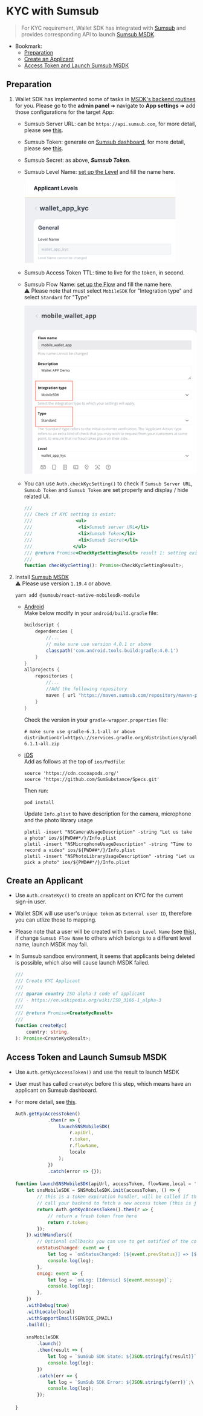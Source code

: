 # KYC with Sumsub

> For KYC requirement, Wallet SDK has integrated with [Sumsub](https://sumsub.com/) and provides corresponding API to launch [Sumsub MSDK](https://developers.sumsub.com/msdk/#getting-started).


- Bookmark:
  - [Preparation](#preparation)
  - [Create an Applicant](#create-an-applicant)
  - [Access Token and Launch Sumsub MSDK](#access-token-and-launch-sumsub-msdk)

## Preparation

1. Wallet SDK has implemented some of tasks in [MSDK's backend routines](https://developers.sumsub.com/msdk/#backend-routines) for  you. Please go to the **admin panel** ➜ navigate to **App settings** ➜ add those configurations for the target App:  
    - Sumsub Server URL: can be `https://api.sumsub.com`, for more detail, please see [this](https://developers.sumsub.com/api-reference/#introduction). 
    - Sumsub Token: generate on [Sumsub dashboard](https://cockpit.sumsub.com/checkus?_gl=1*1qzwmb0*_ga*MTY0OTA2OTIzNy4xNjQ2NjM2ODE4*_ga_ZF910PGWRL*MTY1MjE4MzU0OC44MS4xLjE2NTIxODkyMzIuNTI.#/devSpace/appTokens), for more detail, please see [this](https://developers.sumsub.com/api-reference/#app-tokens).
    - Sumsub Secret: as above, **_Sumsub Token_**.
    - Sumsub Level Name: [set up the Level](https://api.sumsub.com/checkus?_gl=1*15coo51*_ga*MTY0OTA2OTIzNy4xNjQ2NjM2ODE4*_ga_ZF910PGWRL*MTY1MjE4MzU0OC44MS4xLjE2NTIxOTAzMzUuNjA.#/sdkIntegrations/levels) and fill the name here.  

        <img src="images/sdk_guideline/kyc_level.png" alt="drawing" width="400"/>
    - Sumsub Access Token TTL: time to live for the token, in second.
    - Sumsub Flow Name: [set up the Flow](https://api.sumsub.com/checkus?_gl=1*1ccutv*_ga*MTY0OTA2OTIzNy4xNjQ2NjM2ODE4*_ga_ZF910PGWRL*MTY1MjE4MzU0OC44MS4xLjE2NTIxOTA4ODEuNjA.#/sdkIntegrations/flows) and fill the name here.  
⚠️ Please note that must select `MobileSDK` for "Integration type" and select `Standard` for "Type"

        <img src="images/sdk_guideline/kyc_flow.png" alt="drawing" width="500"/>
    * You can use `Auth.checkKycSetting()` to check if `Sumsub Server URL`, `Sumsub Token` and `Sumsub Token` are set properly and display / hide related UI.

        ```ts
        ///
        /// Check if KYC setting is exist:
        ///                <ul>
        ///                 <li>Sumsub server URL</li>
        ///                 <li>Sumsub Token</li>
        ///                 <li>Sumsub Secret</li>
        ///               </ul>
        /// @return Promise<CheckKycSettingResult> result 1: setting exist, 0: setting not exist
        ///
        function checkKycSetting(): Promise<CheckKycSettingResult>;
        ```
3. Install [Sumsub MSDK](https://developers.sumsub.com/msdk/plugins/react-native.html#react-native-module)  
    ⚠️ Please use version `1.19.4` or above.

    ```
    yarn add @sumsub/react-native-mobilesdk-module
    ```
    - [Android](https://developers.sumsub.com/msdk/plugins/react-native.html#android)  
    Make below modify in your `android/build.gradle` file:

        ```gradle
        buildscript {
            dependencies {
                //...
                // make sure use version 4.0.1 or above
                classpath('com.android.tools.build:gradle:4.0.1') 
            }
        }
        allprojects {
            repositories {
                //...
                //Add the following repository 
                maven { url "https://maven.sumsub.com/repository/maven-public/" }
            }
        }
        ```
        Check the version in your `gradle-wrapper.properties` file:  

        ```properties
        # make sure use gradle-6.1.1-all or above
        distributionUrl=https\://services.gradle.org/distributions/gradle-6.1.1-all.zip
        ```
    - [iOS](https://developers.sumsub.com/msdk/plugins/react-native.html#ios)  
        Add as follows at the top of `ios/Podfile`:
        ```
        source 'https://cdn.cocoapods.org/'
        source 'https://github.com/SumSubstance/Specs.git'
        ```
        Then run:
        ```
        pod install
        ```
        Update `Info.plist` to have description for the camera, microphone and the photo library usage
        
        ```
        plutil -insert "NSCameraUsageDescription" -string "Let us take a photo" ios/${PWD##*/}/Info.plist
        plutil -insert "NSMicrophoneUsageDescription" -string "Time to record a video" ios/${PWD##*/}/Info.plist
        plutil -insert "NSPhotoLibraryUsageDescription" -string "Let us pick a photo" ios/${PWD##*/}/Info.plist
        ```
## Create an Applicant
- Use `Auth.createKyc()` to create an applicant on KYC for the current sign-in user.
- Wallet SDK will use user's `Unique token` as `External user ID`, therefore you can utlize those to mapping.
- Please note that a user will be created with `Sumsub Level Name` (see [this](https://developers.sumsub.com/api-reference/#creating-an-applicant)), if change `Sumsub Flow Name` to others which belongs to a different level name, launch MSDK may fail.
- In Sumsub sandbox environment, it seems that applicants being deleted is possible, which also will cause launch MSDK failed.

    ```ts
    ///
    /// Create KYC Applicant
    ///
    /// @param country ISO alpha-3 code of applicant
    /// - https://en.wikipedia.org/wiki/ISO_3166-1_alpha-3
    /// 
    /// @return Promise<CreateKycResult> 
    ///
    function createKyc(
        country: string,
    ): Promise<CreateKycResult>;
    ```
## Access Token and Launch Sumsub MSDK
- Use `Auth.getKycAccessToken()` and use the result to launch MSDK
- User must has called `createKyc` before this step, which means have an applicant on Sumsub dashboard.
- For more detail, see [this](https://developers.sumsub.com/msdk/plugins/react-native.html#setup).

    ```javascript
    Auth.getKycAccessToken()
                .then(r => {
                    launchSNSMobileSDK(
                        r.apiUrl,
                        r.token,
                        r.flowName,
                        locale
                    );
                })
                .catch(error => {});
    
    function launchSNSMobileSDK(apiUrl, accessToken, flowName,local = 'en') {
        let snsMobileSDK = SNSMobileSDK.init(accessToken, () => {
            // this is a token expiration handler, will be called if the provided token is invalid or got expired
            // call your backend to fetch a new access token (this is just an example)
            return Auth.getKycAccessToken().then(r => {
                // return a fresh token from here
                return r.token;
            });
        }).withHandlers({
            // Optional callbacks you can use to get notified of the corresponding events
            onStatusChanged: event => {
                let log = `onStatusChanged: [${event.prevStatus}] => [${event.newStatus}]`;
                console.log(log);
            },
            onLog: event => {
                let log = `onLog: [Idensic] ${event.message}`;
                console.log(log);
            },
        })
        .withDebug(true)
        .withLocale(local)
        .withSupportEmail(SERVICE_EMAIL)
        .build();

        snsMobileSDK
            .launch()
            .then(result => {
                let log = `SumSub SDK State: ${JSON.stringify(result)}`;
                console.log(log);
            })
            .catch(err => {
                let log = `SumSub SDK Error: ${JSON.stringify(err)}`;\
                console.log(log);
            });

    }
    ```